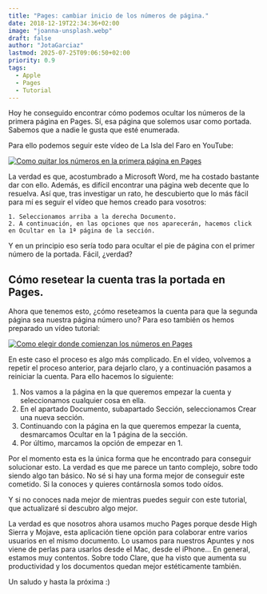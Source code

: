 ```yaml
---
title: "Pages: cambiar inicio de los números de página."
date: 2018-12-19T22:34:36+02:00
image: "joanna-unsplash.webp"
draft: false
author: "JotaGarciaz"
lastmod: 2025-07-25T09:06:50+02:00
priority: 0.9
tags:
  - Apple
  - Pages
  - Tutorial
---
```


Hoy he conseguido encontrar cómo podemos ocultar los números de la primera página en Pages. Sí, esa página que solemos usar como portada. Sabemos que a nadie le gusta que esté enumerada.

Para ello podemos seguir este vídeo de La Isla del Faro en YouTube:

[![Como quitar los números en la primera página en Pages](https://img.youtube.com/vi/MnYqiR55Wis/0.jpg)](https://www.youtube.com/watch?v=MnYqiR55Wis "Como quitar los números en la primera página en Pages")

La verdad es que, acostumbrado a Microsoft Word, me ha costado bastante dar con ello. Además, es difícil encontrar una página web decente que lo resuelva. Así que, tras investigar un rato, he descubierto que lo más fácil para mí es seguir el vídeo que hemos creado para vosotros:

```
1. Seleccionamos arriba a la derecha Documento.
2. A continuación, en las opciones que nos aparecerán, hacemos click en Ocultar en la 1ª página de la sección.
```

Y en un principio eso sería todo para ocultar el pie de página con el primer número de la portada. Fácil, ¿verdad?

## Cómo resetear la cuenta tras la portada en Pages.

Ahora que tenemos esto, ¿cómo reseteamos la cuenta para que la segunda página sea nuestra página número uno? Para eso también os hemos preparado un vídeo tutorial:

[![Como elegir donde comienzan los números en Pages](https://img.youtube.com/vi/1NsPGKZ7Drk/0.jpg)](https://www.youtube.com/watch?v=1NsPGKZ7Drk "Como elegir donde comienzan los números en Pages")

En este caso el proceso es algo más complicado. En el vídeo, volvemos a repetir el proceso anterior, para dejarlo claro, y a continuación pasamos a reiniciar la cuenta. Para ello hacemos lo siguiente:

1. Nos vamos a la página en la que queremos empezar la cuenta y seleccionamos cualquier cosa en ella.
2. En el apartado Documento, subapartado Sección, seleccionamos Crear una nueva sección.
3. Continuando con la página en la que queremos empezar la cuenta, desmarcamos Ocultar en la 1 página de la sección.
4. Por último, marcamos la opción de empezar en 1.

Por el momento esta es la única forma que he encontrado para conseguir solucionar esto. La verdad es que me parece un tanto complejo, sobre todo siendo algo tan básico.
No sé si hay una forma mejor de conseguir este cometido. Si la conoces y quieres contárnosla somos todo oídos.

Y si no conoces nada mejor de mientras puedes seguir con este tutorial, que actualizaré si descubro algo mejor.

La verdad es que nosotros ahora usamos mucho Pages porque desde High Sierra y Mojave, esta aplicación tiene opción para colaborar entre varios usuarios en el mismo documento. Lo usamos para nuestros Apuntes y nos viene de perlas para usarlos desde el Mac, desde el iPhone... En general, estamos muy contentos. Sobre todo Clare, que ha visto que aumenta su productividad y los documentos quedan mejor estéticamente también.

Un saludo y hasta la próxima :)
